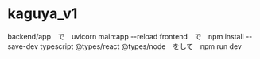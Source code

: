 # kaguya_v1
backend/app　で　uvicorn main:app --reload 
frontend　で　npm install --save-dev typescript @types/react @types/node　をして　npm run dev
